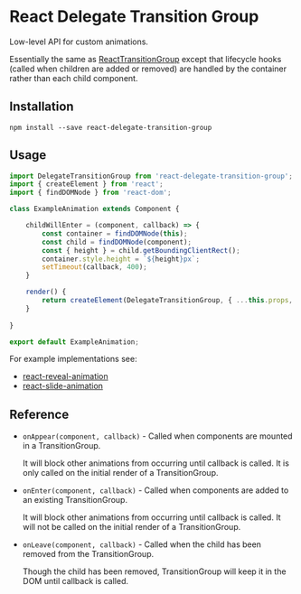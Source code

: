 # React Delegate Transition Group

Low-level API for custom animations.

Essentially the same as [ReactTransitionGroup](https://facebook.github.io/react/docs/animation.html#reacttransitiongroup) except that lifecycle hooks (called when children are added or removed) are handled by the container rather than each child component.


## Installation

```
npm install --save react-delegate-transition-group
```


## Usage

```JavaScript
import DelegateTransitionGroup from 'react-delegate-transition-group';
import { createElement } from 'react';
import { findDOMNode } from 'react-dom';

class ExampleAnimation extends Component {

    childWillEnter = (component, callback) => {
        const container = findDOMNode(this);
        const child = findDOMNode(component);
        const { height } = child.getBoundingClientRect();
        container.style.height = `${height}px`;
        setTimeout(callback, 400);
    }

    render() {
        return createElement(DelegateTransitionGroup, { ...this.props, onEnter: this.childWillEnter });
    }
    
}

export default ExampleAnimation;
```

For example implementations see:

* [react-reveal-animation](https://github.com/cyberthom/react-reveal-animation)
* [react-slide-animation](https://github.com/cyberthom/react-slide-animation)


## Reference

* `onAppear(component, callback)` - Called when components are mounted in a TransitionGroup.

    It will block other animations from occurring until callback is called. It is only called on the initial render of a TransitionGroup.

* `onEnter(component, callback)` -  Called when components are added to an existing TransitionGroup. 

    It will block other animations from occurring until callback is called. It will not be called on the initial render of a TransitionGroup.

* `onLeave(component, callback)` -  Called when the child has been removed from the TransitionGroup. 

    Though the child has been removed, TransitionGroup will keep it in the DOM until callback is called.

